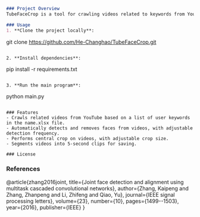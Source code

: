 ```markdown
### Project Overview
TubeFaceCrop is a tool for crawling videos related to keywords from YouTube and preprocessing them. It is based on MTCNN to automatically remove faces from the videos and perform central crop, and finally segments the videos into 5-second clips for further processing and analysis.

### Usage
1. **Clone the project locally**:
   ```
   git clone https://github.com/He-Changhao/TubeFaceCrop.git
   ```

2. **Install dependencies**:
   ```
   pip install -r requirements.txt
   ```

3. **Run the main program**:
   ```
   python main.py
   ```

### Features
- Crawls related videos from YouTube based on a list of user keywords in the name.xlsx file.
- Automatically detects and removes faces from videos, with adjustable detection frequency.
- Performs central crop on videos, with adjustable crop size.
- Segments videos into 5-second clips for saving.

### License

```

### References
@article{zhang2016joint,
  title={Joint face detection and alignment using multitask cascaded convolutional networks},
  author={Zhang, Kaipeng and Zhang, Zhanpeng and Li, Zhifeng and Qiao, Yu},
  journal={IEEE signal processing letters},
  volume={23},
  number={10},
  pages={1499--1503},
  year={2016},
  publisher={IEEE}
}
```